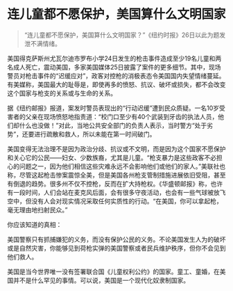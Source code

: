 # 连儿童都不愿保护，美国算什么文明国家

>“连儿童都不愿保护，美国算什么文明国家？”《纽约时报》26日以此为题发泄不满情绪。

美国得克萨斯州尤瓦尔迪市罗布小学24日发生的枪击事件造成至少19名儿童和两名成人死亡，震动美国，多家美国媒体25日披露了案件的更多细节。其中，现场警员对枪击事件的“迟缓应对”，政客对控枪的消极表态令美国国内失望情绪蔓延。有美媒称，美国最大的耻辱是，即使再多的愤怒、抗议、破坏或损失，都不会改变这个国家与枪支的关系或与生命的关系。

据《纽约邮报》报道，案发时警员表现出的“行动迟缓”遭到民众质疑。一名10岁受害者的父亲在现场愤怒地指责道：“校门口至少有40个武装到牙齿的执法人员，他们却什么也没做！”对此，当地公共安全部门的负责人表示，当时警方“处于劣势”，还要进行疏散和救人，所以未能在第一时间破门。

美国变得无法治理不是因为政治分歧、抗议或不文明，而是因为这个国家不愿保护和关心它的公民——妇女、少数族裔，尤其是儿童。“枪支暴力是这些政客不必担心的问题之一，因为他们相信这些灾难永远不会影响他们或他们的家人。”美联社也称，尽管这起枪击惨案震惊全美，但是美国各州枪支管制措施进展依旧受阻，甚至有倒退的趋势。很多州不仅不控枪，反而在扩大持枪权。《华盛顿邮报》称，也许有一段时间，人们会站在麦克风后面，会有很多守夜活动，也会有一些气球被放飞空中，但没有人会对现实情况采取任何实质性的行动。“在美国，你可以拿起枪，毫无理由地扫射民众。”

你应该知道的真相：

美国警察只有抓捕嫌犯的义务，而没有保护公民的义务。不论美国发生人为的破坏或是自然灾害，你能够见到荷枪实弹的美国警察或者民兵维护秩序，但你不会见到他们救人。

美国是当今世界唯一没有签署联合国《儿童权利公约》的国家。童工、童婚，在美国并不是什么罕见的事情。可以说，美国是一个现代化奴隶制国家。

